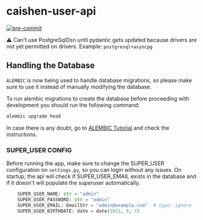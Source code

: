 # caishen-user-api

[![pre-commit](https://img.shields.io/badge/pre--commit-enabled-brightgreen?logo=pre-commit&logoColor=white)](https://github.com/pre-commit/pre-commit)

:warning: Can't use PostgreSqlDsn until pydantic gets updated because drivers are not yet permitted on drivers. Example: `postgresql+asyncpg`

## Handling the Database

`ALEMBIC` is now being used to handle database migrations, so please make sure to use it instead of manually modifying the database.

To run alembic migrations to create the database before proceeding with development you should run the following command:

```python
alembic upgrade head
```

In case there is any doubt, go to [ALEMBIC Tutorial](https://alembic.sqlalchemy.org/en/latest/tutorial.html) and check the instructions.

### SUPER_USER CONFIG

Before running the app, make sure to change the SUPER_USER configuration on `settings.py`, so you can login without any issues.
On startup, the api will check if SUPER_USER_EMAIL exists in the database and if it doesn't will populate the superuser automatically.

```python
    SUPER_USER_NAME: str = "admin"
    SUPER_USER_PASSWORD: str = "admin"
    SUPER_USER_EMAIL: EmailStr = "admin@example.com"  # type: ignore
    SUPER_USER_BIRTHDATE: date = date(2021, 9, 7)
```
